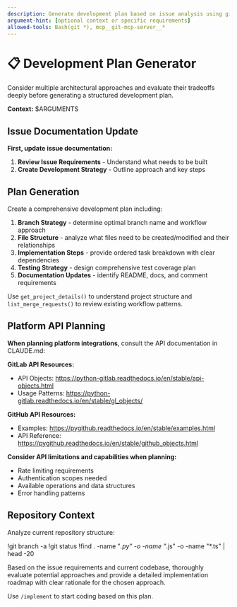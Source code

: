 ```yaml
---
description: Generate development plan based on issue analysis using git_mcp_server tools
argument-hint: [optional context or specific requirements]
allowed-tools: Bash(git *), mcp__git-mcp-server__*
---
```


# 📋 Development Plan Generator

Consider multiple architectural approaches and evaluate their tradeoffs deeply before generating a structured development plan.

**Context:** $ARGUMENTS

## Issue Documentation Update

**First, update issue documentation:**

1. **Review Issue Requirements** - Understand what needs to be built
2. **Create Development Strategy** - Outline approach and key steps

## Plan Generation

Create a comprehensive development plan including:

1. **Branch Strategy** - determine optimal branch name and workflow approach
2. **File Structure** - analyze what files need to be created/modified and their relationships
3. **Implementation Steps** - provide ordered task breakdown with clear dependencies
4. **Testing Strategy** - design comprehensive test coverage plan
5. **Documentation Updates** - identify README, docs, and comment requirements

Use `get_project_details()` to understand project structure and `list_merge_requests()` to review existing workflow patterns.

## Platform API Planning

**When planning platform integrations**, consult the API documentation in CLAUDE.md:

**GitLab API Resources:**
- API Objects: https://python-gitlab.readthedocs.io/en/stable/api-objects.html
- Usage Patterns: https://python-gitlab.readthedocs.io/en/stable/gl_objects/

**GitHub API Resources:**
- Examples: https://pygithub.readthedocs.io/en/stable/examples.html
- API Reference: https://pygithub.readthedocs.io/en/stable/github_objects.html

**Consider API limitations and capabilities when planning:**
- Rate limiting requirements
- Authentication scopes needed
- Available operations and data structures
- Error handling patterns

## Repository Context

Analyze current repository structure:

!git branch -a
!git status
!find . -name "*.py" -o -name "*.js" -o -name "*.ts" | head -20

Based on the issue requirements and current codebase, thoroughly evaluate potential approaches and provide a detailed implementation roadmap with clear rationale for the chosen approach.

Use `/implement` to start coding based on this plan.
